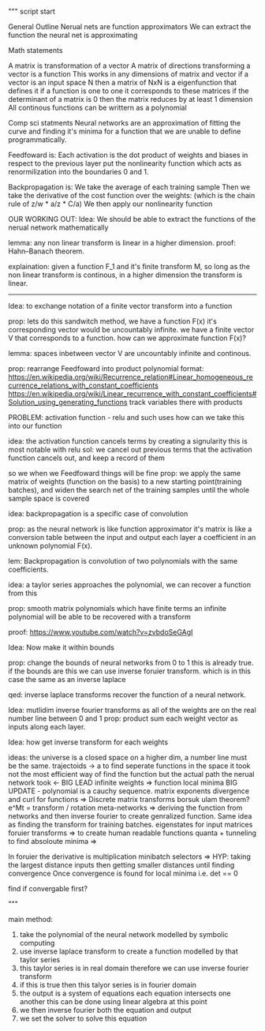 
"""
script start

General Outline
Nerual nets are function approximators
We can extract the function the neural net is approximating

Math statements

A matrix is transformation of a vector A matrix of directions transforming a vector is a function
This works in any dimensions of matrix and vector
if a vector is an input space N then a matrix of NxN is a eigenfunction that defines it
if a function is one to one it corresponds to these matrices
if the determinant of a matrix is 0 then the matrix reduces by at least 1 dimension
All continous functions can be writtern as a polynomial

Comp sci statments
Neural networks are an approximation of fitting the curve and finding it's minima
for a function that we are unable to define programmatically.

Feedfoward is:
Each activation is the dot product of weights and biases in respect to the previous layer 
put the nonlinearity function which acts as renormilization into the boundaries 0 and 1.

Backpropagation is:
We take the average of each training sample 
Then we take the derivative of the cost function over the weights:
(which is the chain rule of z/w * a/z * C/a)
We then apply our nonlinearity function

OUR WORKING OUT:
Idea:
We should be able to extract the functions of the nerual network mathematically

lemma:
any non linear transform is linear in a higher dimension.
proof: Hahn–Banach theorem.

explaination:
given a function F_1 and it's finite transform M,
so long as the non linear transform is continous,
in a higher dimension the transform is linear.

---
Idea: to exchange notation of a finite vector transform into a function

prop:
lets do this sandwitch method, 
we have a function F(x) it's corresponding vector would be uncountably infinite.
we have a finite vector V that corresponds to a function.
how can we approximate function F(x)?

lemma: 
spaces inbetween vector V are uncountably infinite and continous.

prop:
rearrange Feedfoward into product polynomial format:
https://en.wikipedia.org/wiki/Recurrence_relation#Linear_homogeneous_recurrence_relations_with_constant_coefficients
https://en.wikipedia.org/wiki/Linear_recurrence_with_constant_coefficients#Solution_using_generating_functions
track variables there with products

PROBLEM: activation function - relu and such uses 
how can we take this into our function

idea: the activation function cancels terms by creating a signularity
this is most notable with relu
sol: we cancel out previous terms that the activation function cancels out, and keep a record of them

so we when we Feedfoward things will be fine
prop:
we apply the same matrix of weights (function on the basis) to a new starting point(training batches),
and widen the search net of the training samples until the whole sample space is covered

idea: backpropagation is a specific case of convolution

prop: 
as the neural network is like function approximator 
it's matrix is like a conversion table between the input and output
each layer a coefficient in an unknown polynomial F(x).

lem: Backpropagation is convolution of two polynomials with the same coefficients.

idea: a taylor series approaches the polynomial, we can recover a function from this 

prop: 
smooth matrix polynomials which have finite terms
an infinite polynomial will be able to be recovered with a transform

proof: https://www.youtube.com/watch?v=zvbdoSeGAgI

Idea: Now make it within bounds

prop:
change the bounds of neural networks from 0 to 1 this is already true.
if the bounds are this we can use inverse foruier transform.
which is in this case the same as an inverse laplace

qed: inverse laplace transforms recover the function of a neural network.


Idea: mutlidim inverse fourier transforms
as all of the weights are on the real number line between 0 and 1
prop: product sum each weight vector as inputs along each layer.

Idea: how get inverse transform for each weights

ideas:
the universe is a closed space on a higher dim, a number line must be the same.
trajectoids -> a to find seperate functions in the space it took not the most efficient way of find the function but the actual path the nerual network took <- BIG LEAD
infinite weights => function local minima
BIG UPDATE - polynomial is a cauchy sequence.
matrix exponents
divergence and curl for functions => Discrete matrix transforms
borsuk ulam theorem?
e^Mt = transform / rotation
meta-networks => deriving the function from networks and then inverse fourier 
to create genralized function. Same idea as finding the transform for training batches.
eigenstates for input matrices
foruier transforms => to create human readable functions
quanta + tunneling to find absoloute minima =>

In foruier the derivative is multiplication
minibatch selectors => HYP: 
taking the largest distance inputs then getting smaller distances 
until finding convergence 
Once convergence is found for local minima i.e. det == 0 

find if convergable first?

"""

main method:

1) take the polynomial of the neural network modelled by symbolic computing
2) use inverse laplace transform to create a function modelled by that taylor series
3) this taylor series is in real domain therefore we can use inverse fourier transform
4) if this is true then this talyor series is in fourier domain 
5) the output is a system of equations each equation intersects one another 
    this can be done using linear algebra at this point
6) we then inverse fourier both the equation and output
7) we set the solver to solve this equation
